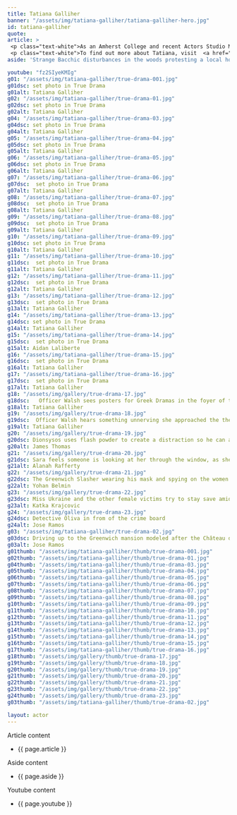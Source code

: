 ```yaml
---
title: Tatiana Galliher
banner: "/assets/img/tatiana-galliher/tatiana-galliher-hero.jpg"
id: tatiana-galliher
quote: 
article: >
 <p class="text-white">As an Amherst College and recent Actors Studio MFA graduate, Tatiana was a natural choice to take on the role of rooky Officer Walsh. Asked about the film, Tatiana explains, “I had just finished spending semesters of grad school studying Greek dramatic history and was very fresh with my sense of theatre and performance as being very community-driven and educational as much as it was entertaining. A lot of early drama is a highly emotional experience for both the performer and the audience; one of the reasons they never committed acts of violence on stage was the painful visceral effect it could have on the audience... When I had the chance to read the screenplay, I found it bore many similarities to theatre and appreciated the effort that went into the writing of such a story. I was certainly attached to the journey of Ailish, struggling to fill the shoes of a traditionally male career and living up to the personal expectations of her own role models without losing the sensitive qualities that make her a better human being. I'm very interested in projects that challenge an individual to find the balance of their own masculine and feminine qualities, as every human has and needs both, no matter what gender or sex you are. I think this film has a lot of play with those elements and explores how unhealthy we become without balance."</p>
 <p class="text-white">To find out more about Tatiana, visit  <a href="https://www.titaniagalliher.com/" target="_blank" class="underline mail-link">www.titaniagalliher.com</a></p>
aside: 'Strange Bacchic disturbances in the woods protesting a local horror movie prompt a police investigation. A shadowy figure emerges.  Calling himself the God of Drama, he believes that he can achieve the seemingly impossible goal of returning drama to its original purpose – of preparing citizens for leadership in democracy. As the horror movie spirals out of control, and the Bacchae are consumed in violence - can officer Ailish Walsh discern the truth before a gruesome Greek drama unfolds? <br><br> Director James Thomas creates a Greek tragedy for our time. A horror story that looks at the original role of drama – as the companion invention of democracy – to shed light on how modern media is still working in our lives, in hidden ways, to rip us apart. True Drama is an alarm – a rare moment of clarity – a terrifying jolt - and an invitation to enjoy the true transcendental power of drama to help us envision a better Democracy. '

youtube: "fz2SIyeKMIg"
g01: "/assets/img/tatiana-galliher/true-drama-001.jpg"
g01dsc: set photo in True Drama
g01alt: Tatiana Galliher 
g02: "/assets/img/tatiana-galliher/true-drama-01.jpg"
g02dsc: set photo in True Drama  
g02alt: Tatiana Galliher
g04: "/assets/img/tatiana-galliher/true-drama-03.jpg"
g04dsc: set photo in True Drama
g04alt: Tatiana Galliher
g05: "/assets/img/tatiana-galliher/true-drama-04.jpg"
g05dsc: set photo in True Drama 
g05alt: Tatiana Galliher
g06: "/assets/img/tatiana-galliher/true-drama-05.jpg"
g06dsc: set photo in True Drama
g06alt: Tatiana Galliher 
g07: "/assets/img/tatiana-galliher/true-drama-06.jpg"
g07dsc:  set photo in True Drama
g07alt: Tatiana Galliher  
g08: "/assets/img/tatiana-galliher/true-drama-07.jpg"
g08dsc:  set photo in True Drama
g08alt: Tatiana Galliher  
g09: "/assets/img/tatiana-galliher/true-drama-08.jpg"
g09dsc:  set photo in True Drama
g09alt: Tatiana Galliher
g10: "/assets/img/tatiana-galliher/true-drama-09.jpg"
g10dsc: set photo in True Drama 
g10alt: Tatiana Galliher
g11: "/assets/img/tatiana-galliher/true-drama-10.jpg"
g11dsc:  set photo in True Drama
g11alt: Tatiana Galliher  
g12: "/assets/img/tatiana-galliher/true-drama-11.jpg"
g12dsc:  set photo in True Drama 
g12alt: Tatiana Galliher
g13: "/assets/img/tatiana-galliher/true-drama-12.jpg"
g13dsc:  set photo in True Drama 
g13alt: Tatiana Galliher
g14: "/assets/img/tatiana-galliher/true-drama-13.jpg"
g14dsc: set photo in True Drama
g14alt: Tatiana Galliher
g15: "/assets/img/tatiana-galliher/true-drama-14.jpg"
g15dsc:  set photo in True Drama
g15alt: Aidan Laliberte  
g16: "/assets/img/tatiana-galliher/true-drama-15.jpg"
g16dsc:  set photo in True Drama
g16alt: Tatiana Galliher
g17: "/assets/img/tatiana-galliher/true-drama-16.jpg"
g17dsc:  set photo in True Drama 
g17alt: Tatiana Galliher
g18: "/assets/img/gallery/true-drama-17.jpg"
g18dsc:   Officer Walsh sees posters for Greek Dramas in the foyer of the theater at the abandoned sanitarium 
g18alt: Tatiana Galliher 
g19: "/assets/img/gallery/true-drama-18.jpg"
g19dsc:  Officer Walsh hears something unnerving she approached the theater stage 
g19alt: Tatiana Galliher  
g20: "/assets/img/gallery/true-drama-19.jpg"
g20dsc: Dionsysos uses flash powder to create a distraction so he can avoid being tased by police
g20alt: James Thomas
g21: "/assets/img/gallery/true-drama-20.jpg"
g21dsc: Sara feels someone is looking at her through the window, as she showers in the Slasher's house
g21alt: Alanah Rafferty
g22: "/assets/img/gallery/true-drama-21.jpg"
g22dsc: The Greenwich Slasher wearing his mask and spying on the women in the shower
g22alt: Yohan Belmin
g23: "/assets/img/gallery/true-drama-22.jpg"
g23dsc: Miss Ukraine and the other female victims try to stay save amid the chaos on set
g23alt: Katka Krajcovic 
g24: "/assets/img/gallery/true-drama-23.jpg"
g24dsc: Detective Oliva in from of the crime board
g24alt: Jose Ramos
g03: "/assets/img/tatiana-galliher/true-drama-02.jpg"
g03dsc: Driving up to the Greenwich mansion modeled after the Château de Malmaison in French
g03alt: Jose Ramos
g01thumb: "/assets/img/tatiana-galliher/thumb/true-drama-001.jpg"
g02thumb: "/assets/img/tatiana-galliher/thumb/true-drama-01.jpg"
g04thumb: "/assets/img/tatiana-galliher/thumb/true-drama-03.jpg"
g05thumb: "/assets/img/tatiana-galliher/thumb/true-drama-04.jpg"
g06thumb: "/assets/img/tatiana-galliher/thumb/true-drama-05.jpg"
g07thumb: "/assets/img/tatiana-galliher/thumb/true-drama-06.jpg"
g08thumb: "/assets/img/tatiana-galliher/thumb/true-drama-07.jpg"
g09thumb: "/assets/img/tatiana-galliher/thumb/true-drama-08.jpg"
g10thumb: "/assets/img/tatiana-galliher/thumb/true-drama-09.jpg"
g11thumb: "/assets/img/tatiana-galliher/thumb/true-drama-10.jpg"
g12thumb: "/assets/img/tatiana-galliher/thumb/true-drama-11.jpg"
g13thumb: "/assets/img/tatiana-galliher/thumb/true-drama-12.jpg"
g14thumb: "/assets/img/tatiana-galliher/thumb/true-drama-13.jpg"
g15thumb: "/assets/img/tatiana-galliher/thumb/true-drama-14.jpg"
g16thumb: "/assets/img/tatiana-galliher/thumb/true-drama-15.jpg"
g17thumb: "/assets/img/tatiana-galliher/thumb/true-drama-16.jpg"
g18thumb: "/assets/img/gallery/thumb/true-drama-17.jpg"
g19thumb: "/assets/img/gallery/thumb/true-drama-18.jpg"
g20thumb: "/assets/img/gallery/thumb/true-drama-19.jpg"
g21thumb: "/assets/img/gallery/thumb/true-drama-20.jpg"
g22thumb: "/assets/img/gallery/thumb/true-drama-21.jpg"
g23thumb: "/assets/img/gallery/thumb/true-drama-22.jpg"
g24thumb: "/assets/img/gallery/thumb/true-drama-23.jpg"
g03thumb: "/assets/img/tatiana-galliher/thumb/true-drama-02.jpg"

layout: actor
---
```


Article content
* {{ page.article }}

Aside content
* {{ page.aside }}

Youtube content
* {{ page.youtube }}

